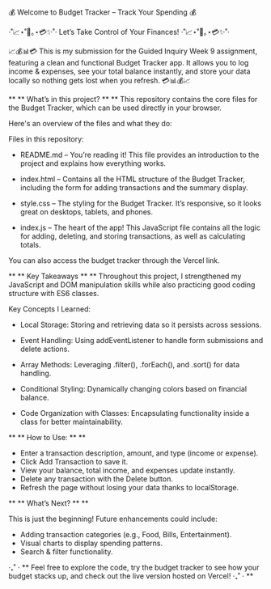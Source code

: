 💰 Welcome to Budget Tracker – Track Your Spending 💰

⋅˚📈⋆˚💼｡⋆💳✨˚⋅ Let’s Take Control of Your Finances! ⋅˚📈⋆˚💼｡⋆💳✨˚⋅

📈💰📊💳 This is my submission for the Guided Inquiry Week 9 assignment, featuring a clean and functional Budget Tracker app. It allows you to log income & expenses, see your total balance instantly, and store your data locally so nothing gets lost when you refresh. 💳📊💰📈

** ** What’s in this project? ** ** 
This repository contains the core files for the Budget Tracker, which can be used directly in your browser.

Here's an overview of the files and what they do:

Files in this repository:
- README.md – You’re reading it! This file provides an introduction to the project and explains how everything works.

- index.html – Contains all the HTML structure of the Budget Tracker, including the form for adding transactions and the summary display.

- style.css – The styling for the Budget Tracker. It’s responsive, so it looks great on desktops, tablets, and phones.

- index.js – The heart of the app! This JavaScript file contains all the logic for adding, deleting, and storing transactions, as well as calculating totals.

You can also access the budget tracker through the Vercel link.


** ** Key Takeaways ** **
Throughout this project, I strengthened my JavaScript and DOM manipulation skills while also practicing good coding structure with ES6 classes.

Key Concepts I Learned:
- Local Storage: Storing and retrieving data so it persists across sessions.

- Event Handling: Using addEventListener to handle form submissions and delete actions.

- Array Methods: Leveraging .filter(), .forEach(), and .sort() for data handling.

- Conditional Styling: Dynamically changing colors based on financial balance.

- Code Organization with Classes: Encapsulating functionality inside a class for better maintainability.

** ** How to Use: ** **
- Enter a transaction description, amount, and type (income or expense).
- Click Add Transaction to save it.
- View your balance, total income, and expenses update instantly.
- Delete any transaction with the Delete button.
- Refresh the page without losing your data thanks to localStorage.

** ** What’s Next? ** **

This is just the beginning!
Future enhancements could include:
- Adding transaction categories (e.g., Food, Bills, Entertainment).
- Visual charts to display spending patterns.
- Search & filter functionality.


‧₊˚ ⋅ ** Feel free to explore the code, try the budget tracker to see how your budget stacks up, and check out the live version hosted on Vercel! ‧₊˚ ⋅ **
